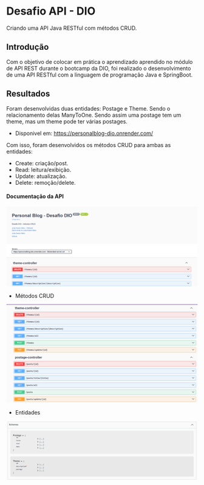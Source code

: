 
# Desafio API - DIO


Criando uma API Java RESTful com métodos CRUD. 
## Introdução

Com o objetivo de colocar em prática o aprendizado aprendido no módulo de API REST durante o bootcamp da DIO, foi realizado o desenvolvimento de uma API RESTful com a linguagem de programação Java e SpringBoot. 
## Resultados

Foram desenvolvidas duas entidades: Postage e Theme. Sendo o relacionamento delas ManyToOne. Sendo assim uma postage tem um theme, mas um theme pode ter várias postages. 

- Disponivel em: https://personalblog-dio.onrender.com/

Com isso, foram desenvolvidos os métodos CRUD para ambas as entidades: 
- Create: criação/post.
- Read: leitura/exibição.
- Update: atualização.
- Delete: remoção/delete. 

#### Documentação da API

<img src="src/assets/blogproject.png">

- Métodos CRUD

<img src="src/assets/funcionalidades.png">

- Entidades
  
<img src="src/assets/atributos.png">




